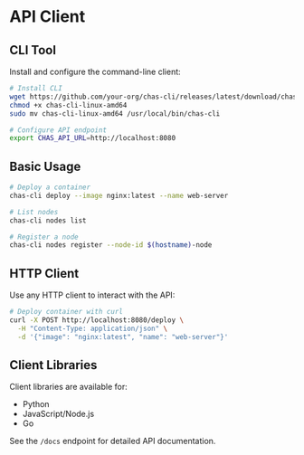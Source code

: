 # API Client

## CLI Tool

Install and configure the command-line client:

```bash
# Install CLI
wget https://github.com/your-org/chas-cli/releases/latest/download/chas-cli-linux-amd64
chmod +x chas-cli-linux-amd64
sudo mv chas-cli-linux-amd64 /usr/local/bin/chas-cli

# Configure API endpoint
export CHAS_API_URL=http://localhost:8080
```

## Basic Usage

```bash
# Deploy a container
chas-cli deploy --image nginx:latest --name web-server

# List nodes
chas-cli nodes list

# Register a node
chas-cli nodes register --node-id $(hostname)-node
```

## HTTP Client

Use any HTTP client to interact with the API:

```bash
# Deploy container with curl
curl -X POST http://localhost:8080/deploy \
  -H "Content-Type: application/json" \
  -d '{"image": "nginx:latest", "name": "web-server"}'
```

## Client Libraries

Client libraries are available for:
- Python
- JavaScript/Node.js
- Go

See the `/docs` endpoint for detailed API documentation.
